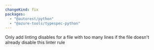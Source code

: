 ```yaml
---
changeKind: fix
packages:
  - "@autorest/python"
  - "@azure-tools/typespec-python"
---
```


Only add linting disables for a file with too many lines if the file doesn't already disable this linter rule